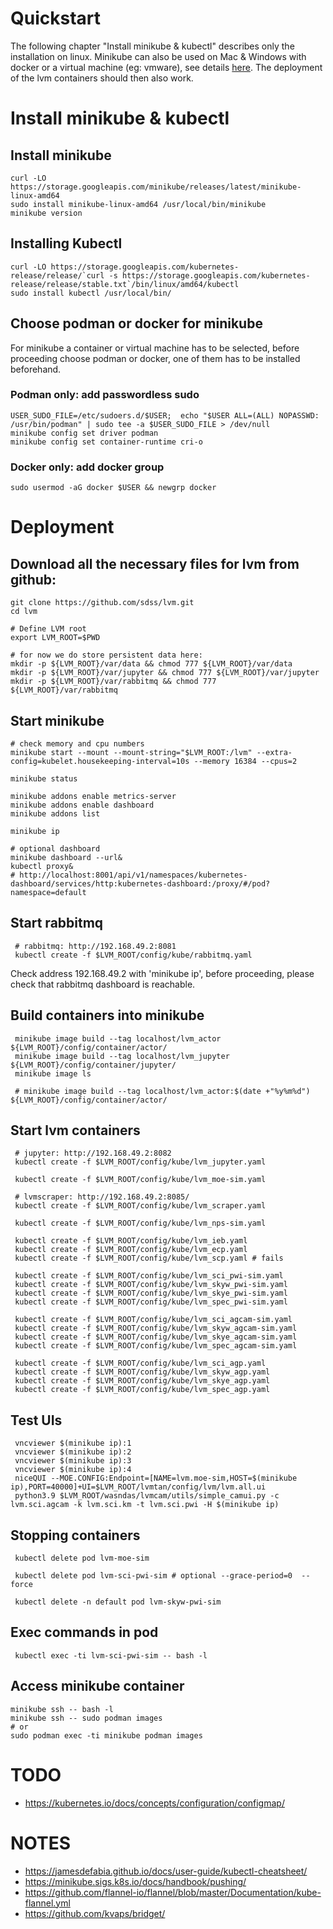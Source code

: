 # Quickstart
The following chapter "Install minikube & kubectl" describes only the installation on linux.
Minikube can also be used on Mac & Windows with docker or a virtual machine (eg: vmware), see details [here](https://minikube.sigs.k8s.io/docs/start/). 
The deployment of the lvm containers should then also work.

# Install minikube & kubectl
## Install minikube

    curl -LO https://storage.googleapis.com/minikube/releases/latest/minikube-linux-amd64
    sudo install minikube-linux-amd64 /usr/local/bin/minikube
    minikube version

## Installing Kubectl

    curl -LO https://storage.googleapis.com/kubernetes-release/release/`curl -s https://storage.googleapis.com/kubernetes-release/release/stable.txt`/bin/linux/amd64/kubectl
    sudo install kubectl /usr/local/bin/

## Choose podman or docker for minikube
For minikube a container or virtual machine has to be selected, before proceeding choose podman or docker, one of them has to be installed beforehand.

### Podman only: add passwordless sudo

    USER_SUDO_FILE=/etc/sudoers.d/$USER;  echo "$USER ALL=(ALL) NOPASSWD: /usr/bin/podman" | sudo tee -a $USER_SUDO_FILE > /dev/null
    minikube config set driver podman
    minikube config set container-runtime cri-o

### Docker only: add docker group

    sudo usermod -aG docker $USER && newgrp docker

# Deployment 

## Download all the necessary files for lvm from github:

    git clone https://github.com/sdss/lvm.git
    cd lvm
    
    # Define LVM root
    export LVM_ROOT=$PWD

    # for now we do store persistent data here:
    mkdir -p ${LVM_ROOT}/var/data && chmod 777 ${LVM_ROOT}/var/data
    mkdir -p ${LVM_ROOT}/var/jupyter && chmod 777 ${LVM_ROOT}/var/jupyter
    mkdir -p ${LVM_ROOT}/var/rabbitmq && chmod 777 ${LVM_ROOT}/var/rabbitmq

## Start minikube

    # check memory and cpu numbers
    minikube start --mount --mount-string="$LVM_ROOT:/lvm" --extra-config=kubelet.housekeeping-interval=10s --memory 16384 --cpus=2 
 
    minikube status 

    minikube addons enable metrics-server
    minikube addons enable dashboard
    minikube addons list

    minikube ip
    
    # optional dashboard
    minikube dashboard --url&
    kubectl proxy&
    # http://localhost:8001/api/v1/namespaces/kubernetes-dashboard/services/http:kubernetes-dashboard:/proxy/#/pod?namespace=default

## Start rabbitmq

     # rabbitmq: http://192.168.49.2:8081
     kubectl create -f $LVM_ROOT/config/kube/rabbitmq.yaml

Check address 192.168.49.2 with 'minikube ip', before proceeding, please check that rabbitmq dashboard is reachable.

## Build containers into minikube

     minikube image build --tag localhost/lvm_actor ${LVM_ROOT}/config/container/actor/
     minikube image build --tag localhost/lvm_jupyter ${LVM_ROOT}/config/container/jupyter/
     minikube image ls

     # minikube image build --tag localhost/lvm_actor:$(date +"%y%m%d") ${LVM_ROOT}/config/container/actor/

## Start lvm containers   

     # jupyter: http://192.168.49.2:8082
     kubectl create -f $LVM_ROOT/config/kube/lvm_jupyter.yaml

     kubectl create -f $LVM_ROOT/config/kube/lvm_moe-sim.yaml 

     # lvmscraper: http://192.168.49.2:8085/
     kubectl create -f $LVM_ROOT/config/kube/lvm_scraper.yaml

     kubectl create -f $LVM_ROOT/config/kube/lvm_nps-sim.yaml
     
     kubectl create -f $LVM_ROOT/config/kube/lvm_ieb.yaml
     kubectl create -f $LVM_ROOT/config/kube/lvm_ecp.yaml
     kubectl create -f $LVM_ROOT/config/kube/lvm_scp.yaml # fails

     kubectl create -f $LVM_ROOT/config/kube/lvm_sci_pwi-sim.yaml
     kubectl create -f $LVM_ROOT/config/kube/lvm_skyw_pwi-sim.yaml
     kubectl create -f $LVM_ROOT/config/kube/lvm_skye_pwi-sim.yaml
     kubectl create -f $LVM_ROOT/config/kube/lvm_spec_pwi-sim.yaml

     kubectl create -f $LVM_ROOT/config/kube/lvm_sci_agcam-sim.yaml
     kubectl create -f $LVM_ROOT/config/kube/lvm_skyw_agcam-sim.yaml
     kubectl create -f $LVM_ROOT/config/kube/lvm_skye_agcam-sim.yaml
     kubectl create -f $LVM_ROOT/config/kube/lvm_spec_agcam-sim.yaml

     kubectl create -f $LVM_ROOT/config/kube/lvm_sci_agp.yaml
     kubectl create -f $LVM_ROOT/config/kube/lvm_skyw_agp.yaml
     kubectl create -f $LVM_ROOT/config/kube/lvm_skye_agp.yaml
     kubectl create -f $LVM_ROOT/config/kube/lvm_spec_agp.yaml

## Test UIs

     vncviewer $(minikube ip):1
     vncviewer $(minikube ip):2
     vncviewer $(minikube ip):3
     vncviewer $(minikube ip):4
     niceQUI --MOE.CONFIG:Endpoint=[NAME=lvm.moe-sim,HOST=$(minikube ip),PORT=40000]+UI=$LVM_ROOT/lvmtan/config/lvm/lvm.all.ui 
     python3.9 $LVM_ROOT/wasndas/lvmcam/utils/simple_camui.py -c lvm.sci.agcam -k lvm.sci.km -t lvm.sci.pwi -H $(minikube ip)

## Stopping containers

     kubectl delete pod lvm-moe-sim

     kubectl delete pod lvm-sci-pwi-sim # optional --grace-period=0  --force

     kubectl delete -n default pod lvm-skyw-pwi-sim

## Exec commands in pod

     kubectl exec -ti lvm-sci-pwi-sim -- bash -l

## Access minikube container

    minikube ssh -- bash -l 
    minikube ssh -- sudo podman images
    # or
    sudo podman exec -ti minikube podman images


# TODO
* https://kubernetes.io/docs/concepts/configuration/configmap/

# NOTES
* https://jamesdefabia.github.io/docs/user-guide/kubectl-cheatsheet/
* https://minikube.sigs.k8s.io/docs/handbook/pushing/
* https://github.com/flannel-io/flannel/blob/master/Documentation/kube-flannel.yml
* https://github.com/kvaps/bridget/
